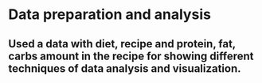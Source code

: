 # Data preparation and analysis
## Used a data with diet, recipe and protein, fat, carbs amount in the recipe for showing different techniques of data analysis and visualization.
